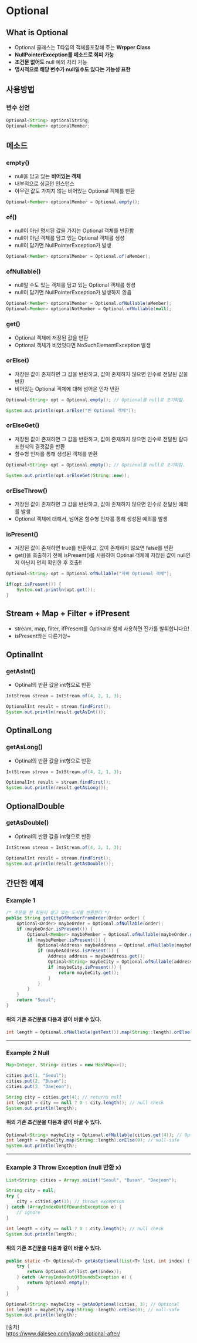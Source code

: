 # Optional

## What is Optional
- Optional<T> 클래스는 T타입의 객체를포장해 주는 **Wrpper Class**
- **NullPointerException를 메소드로 회피 가능**
- **조건문 없어도** null 예외 처리 가능
- **명시적으로 해당 변수가 null일수도 있다는 가능성 표현**

## 사용방법
### 변수 선언
```java
Optional<String> optionalString;
Optional<Member> optionalMember;
```

## 메소드

### empty()
- null을 담고 있는 **비어있는 객체**
- 내부적으로 싱글턴 인스턴스
- 아무런 값도 가지지 않는 비어있는 Optional 객체를 반환
```java
Optional<Member> optionalMember = Optional.empty();
```

### of()
- null이 아닌 명시된 값을 가지는 Optional 객체를 반환함
- null이 아닌 객체를 담고 있는 Optional 객체를 생성
- null이 담기면 NullPointerException가 발생
```java
Optional<Member> optionalMember = Optional.of(aMember);
```

### ofNullable()
- null일 수도 있는 객체를 담고 있는 Optional 객체를 생성
- null이 담기면 NullPointerException가 발생하지 않음
```java
Optional<Member> optionalMember = Optional.ofNullable(aMember);
Optional<Member> optionalNotMember = Optional.ofNullable(null);
```

### get()
- Optional 객체에 저장된 값을 반환
- Optional 객체가 비었잇다면 NoSuchElementException 발생

### orElse()
- 저장된 값이 존재하면 그 값을 반환하고, 값이 존재하지 않으면 인수로 전달된 값을 반환
- 비어있는 Optional 객체에 대해 넘어온 인자 반환
```java
Optional<String> opt = Optional.empty(); // Optional를 null로 초기화함.

System.out.println(opt.orElse("빈 Optional 객체"));
```

### orElseGet()
- 저장된 값이 존재하면 그 값을 반환하고, 값이 존재하지 않으면 인수로 전달된 람다 표현식의 결괏값을 반환
- 함수형 인자를 통해 생성된 객체를 반환
```java
Optional<String> opt = Optional.empty(); // Optional를 null로 초기화함.

System.out.println(opt.orElseGet(String::new));
```

### orElseThrow()
- 저장된 값이 존재하면 그 값을 반환하고, 값이 존재하지 않으면 인수로 전달된 예외를 발생
- Optional 객체에 대해서, 넘어온 함수형 인자를 통해 생성된 예외를 발생

### isPresent()
- 저장된 값이 존재하면 true를 반환하고, 값이 존재하지 않으면 false를 반환
- get()을 호출하기 전에 isPresent()를 사용하여 Optinal 객체에 저장된 값이 null인지 아닌지 먼저 확인한 후 호출!!
```java
Optional<String> opt = Optional.ofNullable("자바 Optional 객체");

if(opt.isPresent()) {
    System.out.println(opt.get());
}
```
## Stream + Map + Filter + ifPresent
- stream, map, filter, ifPresent를 Optinal과 함께 사용하면 진가를 발휘합니다요!
- isPresent와는 다른거양~

## OptinalInt
### getAsInt()
- Optinal의 반환 값을 int형으로 반환
```java
IntStream stream = IntStream.of(4, 2, 1, 3);

OptionalInt result = stream.findFirst();
System.out.println(result.getAsInt());
```

## OptinalLong
### getAsLong()
- Optinal의 반환 값을 int형으로 반환
```java
IntStream stream = IntStream.of(4, 2, 1, 3);

OptionalInt result = stream.findFirst();
System.out.println(result.getAsLong());
```

## OptionalDouble
### getAsDouble()
- Optinal의 반환 값을 int형으로 반환
```java
IntStream stream = IntStream.of(4, 2, 1, 3);

OptionalInt result = stream.findFirst();
System.out.println(result.getAsDouble());
```

## 간단한 예제
### Example 1
```java
/* 주문을 한 회원이 살고 있는 도시를 반환한다 */
public String getCityOfMemberFromOrder(Order order) {
	Optional<Order> maybeOrder = Optional.ofNullable(order);
	if (maybeOrder.isPresent()) {
		Optional<Member> maybeMember = Optional.ofNullable(maybeOrder.get());
		if (maybeMember.isPresent()) {
			Optional<Address> maybeAddress = Optional.ofNullable(maybeMember.get());
			if (maybeAddress.isPresent()) {
				Address address = maybeAddress.get();
				Optinal<String> maybeCity = Optional.ofNullable(address.getCity());
				if (maybeCity.isPresent()) {
					return maybeCity.get();
				}
			}
		}
	}
	return "Seoul";
}
```

#### 위의 기존 조건문을 다음과 같이 바꿀 수 있다.
```java
int length = Optional.ofNullable(getText()).map(String::length).orElse(0);
```

<hr></hr>

### Example 2 Null
```java
Map<Integer, String> cities = new HashMap<>();

cities.put(1, "Seoul");
cities.put(2, "Busan");
cities.put(3, "Daejeon");

String city = cities.get(4); // returns null
int length = city == null ? 0 : city.length(); // null check
System.out.println(length);
```

#### 위의 기존 조건문을 다음과 같이 바꿀 수 있다.
```java
Optional<String> maybeCity = Optional.ofNullable(cities.get(4)); // Optional
int length = maybeCity.map(String::length).orElse(0); // null-safe
System.out.println(length);
```

<hr></hr>

### Example 3 Throw Exception (null 반환 x)
```java
List<String> cities = Arrays.asList("Seoul", "Busan", "Daejeon");

String city = null;
try {
	city = cities.get(3); // throws exception
} catch (ArrayIndexOutOfBoundsException e) {
	// ignore
}

int length = city == null ? 0 : city.length(); // null check
System.out.println(length);
```

#### 위의 기존 조건문을 다음과 같이 바꿀 수 있다.
```java
public static <T> Optional<T> getAsOptional(List<T> list, int index) {
	try {
		return Optional.of(list.get(index));
	} catch (ArrayIndexOutOfBoundsException e) {
		return Optional.empty();
	}
}

Optional<String> maybeCity = getAsOptional(cities, 3); // Optional
int length = maybeCity.map(String::length).orElse(0); // null-safe
System.out.println(length);
```

[출처]  
https://www.daleseo.com/java8-optional-after/